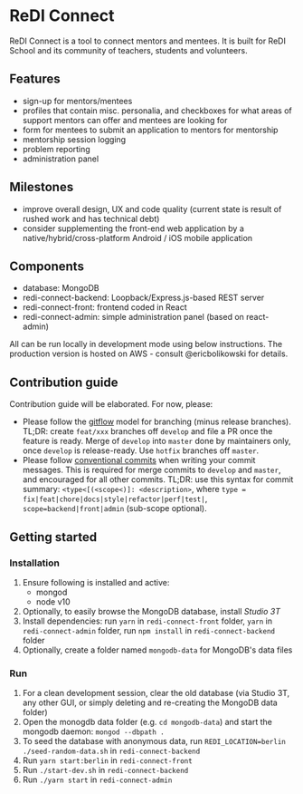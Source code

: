 # ReDI Connect
ReDI Connect is a tool to connect mentors and mentees. It is built for ReDI School and its community of teachers, students and volunteers.

## Features
* sign-up for mentors/mentees
* profiles that contain misc. personalia, and checkboxes for what areas of support mentors can offer and mentees are looking for
* form for mentees to submit an application to mentors for mentorship
* mentorship session logging
* problem reporting
* administration panel

## Milestones
* improve overall design, UX and code quality (current state is result of rushed work and has technical debt)
* consider supplementing the front-end web application by a native/hybrid/cross-platform Android / iOS mobile application

## Components
* database: MongoDB
* redi-connect-backend: Loopback/Express.js-based REST server
* redi-connect-front: frontend coded in React
* redi-connect-admin: simple administration panel (based on react-admin)

All can be run locally in development mode using below instructions. The production version is hosted on AWS - consult @ericbolikowski for details.

## Contribution guide
Contribution guide will be elaborated. For now, please:
* Please follow the [gitflow](https://www.atlassian.com/git/tutorials/comparing-workflows/gitflow-workflow) model for branching (minus release branches). TL;DR: create `feat/xxx` branches off `develop` and file a PR once the feature is ready. Merge of `develop` into `master` done by maintainers only, once `develop` is release-ready. Use `hotfix` branches off `master`.
* Please follow [conventional commits](https://www.conventionalcommits.org/en/v1.0.0-beta.4) when writing your commit messages. This is required for merge commits to `develop` and `master`, and encouraged for all other commits. TL;DR: use this syntax for commit summary: `<type<[(<scope<)]: <description>`, where `type = fix|feat|chore|docs|style|refactor|perf|test|`, `scope=backend|front|admin` (sub-scope optional).

## Getting started

### Installation
1. Ensure following is installed and active:
   - mongod
   - node v10
2. Optionally, to easily browse the MongoDB database, install *Studio 3T*
3. Install dependencies: run `yarn` in `redi-connect-front` folder, `yarn` in `redi-connect-admin` folder, run `npm install` in `redi-connect-backend` folder
4. Optionally, create a folder named `mongodb-data` for MongoDB's data files

### Run
1. For a clean development session, clear the old database (via Studio 3T, any other GUI, or simply deleting and re-creating the MongoDB data folder)
2. Open the monogdb data folder (e.g. `cd mongodb-data`) and start the mongodb daemon: `mongod --dbpath .`
3. To seed the database with anonymous data, run `REDI_LOCATION=berlin ./seed-random-data.sh` in `redi-connect-backend`
4. Run `yarn start:berlin` in `redi-connect-front`
5. Run `./start-dev.sh` in `redi-connect-backend` 
6. Run `./yarn start` in `redi-connect-admin`
